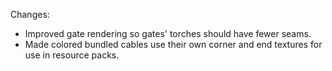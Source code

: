 Changes:

* Improved gate rendering so gates' torches should have fewer seams.
* Made colored bundled cables use their own corner and end textures for use in resource packs.
